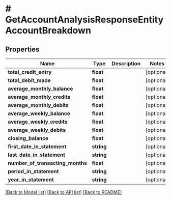 # # GetAccountAnalysisResponseEntityAccountBreakdown

## Properties

Name | Type | Description | Notes
------------ | ------------- | ------------- | -------------
**total_credit_entry** | **float** |  | [optional]
**total_debit_made** | **float** |  | [optional]
**average_monthly_balance** | **float** |  | [optional]
**average_monthly_credits** | **float** |  | [optional]
**average_monthly_debits** | **float** |  | [optional]
**average_weekly_balance** | **float** |  | [optional]
**average_weekly_credits** | **float** |  | [optional]
**average_weekly_debits** | **float** |  | [optional]
**closing_balance** | **float** |  | [optional]
**first_date_in_statement** | **string** |  | [optional]
**last_date_in_statement** | **string** |  | [optional]
**number_of_transacting_months** | **float** |  | [optional]
**period_in_statement** | **string** |  | [optional]
**year_in_statement** | **string** |  | [optional]

[[Back to Model list]](../../README.md#models) [[Back to API list]](../../README.md#endpoints) [[Back to README]](../../README.md)
